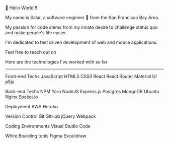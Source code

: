 
👋 Hello World :bangbang:
 

My name is Salar, a software engineer 🌉 from the San Francisco Bay Area.
 

My passion for code stems from my innate desire to challenge status quo and make people's life easier.

I'm dedicated to test driven development of web and mobile applications.

Feel free to reach out on 

 

Here are the technologies I've worked with so far
____________________________________________________________________________________________________________________________________________________
Front-end Techs
JavaScript HTML5 CSS3 React React Router Material UI p5js

Back-end Techs
NPM Yarn NodeJS Express.js Postgres MongoDB Ubuntu Nginx Socket.io

Deployment
AWS Heroku

Version Control
Git GitHub jQuery Webpack

Coding Environments
Visual Studio Code

White Boarding tools
Figma Excalidraw
